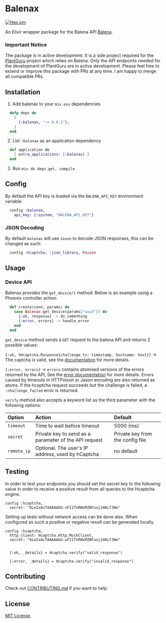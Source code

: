 # Balenax

[![Hex.pm](https://img.shields.io/badge/Hex-v2.1.1-green.svg)](https://hexdocs.pm/balenax)

An Elixir wrapper package for the Balena API [Balena].

[Balena]: https://www.balena.io/docs/reference/api/overview/

### Important Notice
The package is in active development. It is a side project required for the [PlantGuru] project which relies on Balena. Only the API endpoints needed for the development of PlantGuru are in active development. Please feel free to extend or improve this package with PRs at any time. I am happy to merge all compatible PRs.

[PlantGuru]: https://github.com/Plant-Guru

## Installation

1. Add balenax to your `mix.exs` dependencies

```elixir
  defp deps do
    [
      {:balenax, "~> 0.0.1"},
    ]
  end
```

2. List `:balenax` as an application dependency

```elixir
  def application do
    [ extra_applications: [:balenax] ]
  end
```

3. Run `mix do deps.get, compile`

## Config

By default the API key is loaded via the `BALENA_API_KEY` environment variable.

```elixir
  config :balenax,
    api_key: {:system, "BALENA_API_KEY"}
```

### JSON Decoding

By default `balenax` will use `Jason` to decode JSON responses, this can be changed as such:

```elixir
  config :hcaptcha, :json_library, Poison
```

## Usage

### Device API

Balenax provides the `get_device/1` method. Below is an example using a Phoenix controller action:

```elixir
  def create(conn, params) do
    case Balenax.get_device(params["uuid"]) do
      {:ok, response} -> do_something
      {:error, errors} -> handle_error
    end
  end
```

`get_device` method sends a `GET` request to the balena API and returns 2 possible values:

`{:ok, %Hcaptcha.Response{challenge_ts: timestamp, hostname: host}}` -> The captcha is valid, see the [documentation](https://developers.google.com/hcaptcha/docs/verify#api-response) for more details.

`{:error, errors}` -> `errors` contains atomised versions of the errors returned by the API, See the [error documentation](https://developers.google.com/hcaptcha/docs/verify#error-code-reference) for more details. Errors caused by timeouts in HTTPoison or Jason encoding are also returned as atoms. If the hcaptcha request succeeds but the challenge is failed, a `:challenge_failed` error is returned.

`verify` method also accepts a keyword list as the third parameter with the following options:

Option                  | Action                                                 | Default
:---------------------- | :----------------------------------------------------- | :------------------------
`timeout`               | Time to wait before timeout                            | 5000 (ms)
`secret`                | Private key to send as a parameter of the API request  | Private key from the config file
`remote_ip`             | Optional. The user's IP address, used by hCaptcha     | no default


## Testing

In order to test your endpoints you should set the secret key to the following value in order to receive a positive result from all queries to the Hcaptcha engine.

```
config :hcaptcha,
  secret: "6LeIxAcTAAAAAGG-vFI1TnRWxMZNFuojJ4WifJWe"
```

Setting up tests without network access can be done also. When configured as such a positive or negative result can be generated locally.

```
config :hcaptcha,
  http_client: Hcaptcha.Http.MockClient,
  secret: "6LeIxAcTAAAAAGG-vFI1TnRWxMZNFuojJ4WifJWe"


  {:ok, _details} = Hcaptcha.verify("valid_response")

  {:error, _details} = Hcaptcha.verify("invalid_response")

```

## Contributing

Check out [CONTRIBUTING.md](/CONTRIBUTING.md) if you want to help.

## License

[MIT License](http://www.opensource.org/licenses/MIT).
